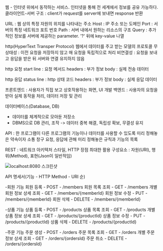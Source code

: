 웹 - 인터넷 위에서 동작하는 서비스.
인터넷을 통해 전 세계에서 정보를 공유 가능하다.
클라이언트-서버 구조 : client가 request를 server에 보내면 response 반환

URL : 웹 상의 특정 자원의 위치를 나타내는 주소
Host : IP 주소 또는 도메인
Port : 서버의 특정 네트워크 포트 번호
Path : 서버 내에서 원하는 리소스의 구조
Query : 추가적인 정보를 서버에 제공하는 parameter. '?' 뒤에 key-value 나열

http(HyperText Transper Protocol)
웹에서 데이터를 주고 받는 모델의 프로토콜
무상태성 : 이전 요청을 저장하지 않고 매 요청을 독립적으로 처리
비연결성 : 요청을 보내고 응답을 받은 뒤 서버와 연결 유지하지 않음

http 요청
start line : 요청 메서드
headers : 부가 정보
body : 실제 전송 데이터

http 응답
status line : http 상태 코드
headers : 부가 정보
body : 실제 응답 데이터

프론트엔드 : 사용자가 직접 보고 상호작용하는 화면, UI 개발
백엔드 : 사용자의 요청을 받아 실제 동작을 처리, 데이터 저장 및 관리

데이터베이스(Database, DB)
- 데이터를 체계적으로 모아둔 저장소
- DBMS으로 DB 관리, 조작
-> 데이터 중복 해결, 독립성 확보, 무결성 유지

API : 한 프로그램이 다른 프로그램의 기능이나 데이터를 사용할 수 있도록 미리 정해놓은 약속이자 소통 창구
요청, 응답에 관해 미리 정해놓은 규칙과 기능의 목록

REST : 네트워크 아키텍처 스타일, HTTP 장점 최대한 활용
구성요소 : 자원(URI), 행위(Method), 표현(Json이 일반적임)

![localhost:8080 스크린샷](WhiteLabel-1.PNG)


API 명세서(기능 - HTTP Method - URI 순)

-회원 기능
회원 등록 - POST - /members
회원 목록 조회 - GET - /members
개별 회원 정보 상세 조회 - GET - /members/{memberId} 
회원 정보 수정 - PUT - /members/{memberId}
회원 삭제 - DELETE - /members/{memberId}

-상품 기능
상품 등록 - POST - /products
상품 목록 조회 - GET - /products
개별 상품 정보 상세 조회 - GET - /products/{productId}
상품 정보 수정 - PUT - /products/{productId}
상품 삭제 - DELETE - /products/{productId}

-주문 기능
주문 생성 - POST - /orders
주문 목록 조회 - GET - /orders
개별 주문 정보 상세 조회 - GET - /orders/{ordersId}
주문 취소 - DELETE - /orders/{ordersId}